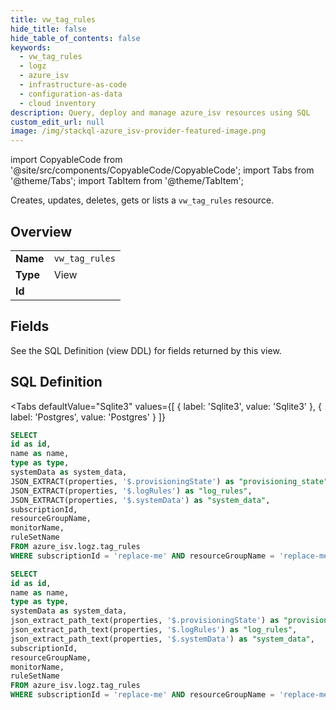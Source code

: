 ```yaml
--- 
title: vw_tag_rules
hide_title: false
hide_table_of_contents: false
keywords:
  - vw_tag_rules
  - logz
  - azure_isv
  - infrastructure-as-code
  - configuration-as-data
  - cloud inventory
description: Query, deploy and manage azure_isv resources using SQL
custom_edit_url: null
image: /img/stackql-azure_isv-provider-featured-image.png
---
```


import CopyableCode from '@site/src/components/CopyableCode/CopyableCode';
import Tabs from '@theme/Tabs';
import TabItem from '@theme/TabItem';

Creates, updates, deletes, gets or lists a <code>vw_tag_rules</code> resource.

## Overview
<table><tbody>
<tr><td><b>Name</b></td><td><code>vw_tag_rules</code></td></tr>
<tr><td><b>Type</b></td><td>View</td></tr>
<tr><td><b>Id</b></td><td><CopyableCode code="azure_isv.logz.vw_tag_rules" /></td></tr>
</tbody></table>

## Fields

See the SQL Definition (view DDL) for fields returned by this view.

## SQL Definition

<Tabs
defaultValue="Sqlite3"
values={[
{ label: 'Sqlite3', value: 'Sqlite3' },
{ label: 'Postgres', value: 'Postgres' }
]}
>
<TabItem value="Sqlite3">

```sql
SELECT
id as id,
name as name,
type as type,
systemData as system_data,
JSON_EXTRACT(properties, '$.provisioningState') as "provisioning_state",
JSON_EXTRACT(properties, '$.logRules') as "log_rules",
JSON_EXTRACT(properties, '$.systemData') as "system_data",
subscriptionId,
resourceGroupName,
monitorName,
ruleSetName
FROM azure_isv.logz.tag_rules
WHERE subscriptionId = 'replace-me' AND resourceGroupName = 'replace-me' AND monitorName = 'replace-me';
```

</TabItem>
<TabItem value="Postgres">

```sql
SELECT
id as id,
name as name,
type as type,
systemData as system_data,
json_extract_path_text(properties, '$.provisioningState') as "provisioning_state",
json_extract_path_text(properties, '$.logRules') as "log_rules",
json_extract_path_text(properties, '$.systemData') as "system_data",
subscriptionId,
resourceGroupName,
monitorName,
ruleSetName
FROM azure_isv.logz.tag_rules
WHERE subscriptionId = 'replace-me' AND resourceGroupName = 'replace-me' AND monitorName = 'replace-me';
```

</TabItem>
</Tabs>

